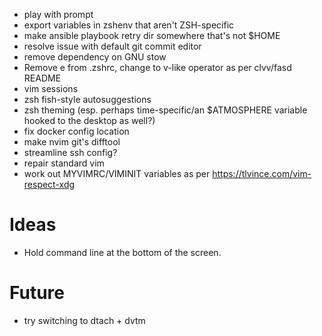 * play with prompt
* export variables in zshenv that aren't ZSH-specific
* make ansible playbook retry dir somewhere that's not $HOME
* resolve issue with default git commit editor
* remove dependency on GNU stow
* Remove e from .zshrc, change to v-like operator as per clvv/fasd README
* vim sessions
* zsh fish-style autosuggestions
* zsh theming (esp. perhaps time-specific/an $ATMOSPHERE variable hooked to the desktop as well?)
* fix docker config location
* make nvim git's difftool
* streamline ssh config?
* repair standard vim
* work out MYVIMRC/VIMINIT variables as per https://tlvince.com/vim-respect-xdg

# Ideas
* Hold command line at the bottom of the screen.

# Future
* try switching to dtach + dvtm
